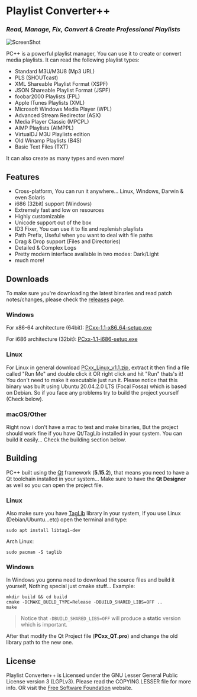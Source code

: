 # Playlist Converter++
### _Read, Manage, Fix, Convert & Create Professional Playlists_

![ScreenShot](https://raw.github.com/xen-e/pcxx/main/screenshots/PCxx_1.0.png)

PC++ is a powerful playlist manager, You can use it to create or convert media playlists.
It can read the following playlist types:
- Standard M3U/M3U8 (Mp3 URL)
- PLS (SHOUTcast)
- XML Shareable Playlist Format (XSPF)
- JSON Shareable Playlist Format (JSPF)
- foobar2000 Playlists (FPL)
- Apple ITunes Playlists (XML)
- Microsoft Windows Media Player (WPL)
- Advanced Stream Redirector (ASX)
- Media Player Classic (MPCPL)
- AIMP Playlists (AIMPPL)
- VirtualDJ M3U Playlists edition
- Old Winamp Playlists (B4S)
- Basic Text Files (TXT)

It can also create as many types and even more!

## Features

- Cross-platform, You can run it anywhere... Linux, Windows, Darwin & even Solaris
- i686 (32bit) support (Windows)
- Extremely fast and low on resources
- Highly customizable
- Unicode support out of the box
- ID3 Fixer, You can use it to fix and replenish playlists
- Path Prefix, Useful when you want to deal with file paths
- Drag & Drop support (Files and Directories)
- Detailed & Complex Logs
- Pretty modern interface available in two modes: Dark/Light
- much more!

## Downloads

To make sure you're downloading the latest binaries and read patch notes/changes, please check the [releases](https://github.com/Xen-E/pcxx/releases) page.

### Windows
For x86-64 architecture (64bit): [PCxx-1.1-x86_64-setup.exe](https://github.com/Xen-E/pcxx/releases/download/1.1/PCxx-1.1-x86_64-setup.exe)

For i686 architecture (32bit): [PCxx-1.1-i686-setup.exe](https://github.com/Xen-E/pcxx/releases/download/1.1/PCxx-1.1-i686-setup.exe)

### Linux
For Linux in general download [PCxx_Linux_v1.1.zip](https://github.com/Xen-E/pcxx/releases/download/1.1/PCxx_Linux_v1.1.zip), extract it then find a file called "Run Me" and double click it OR right click and hit "Run" thats's it! You don't need to make it executable just run it. Please notice that this binary was built using Ubuntu 20.04.2.0 LTS (Focal Fossa) which is based on Debian. So if you face any problems try to build the project yourself (Check below).

### macOS/Other
Right now i don't have a mac to test and make binaries, But the project should work fine if you have Qt/TagLib installed in your system. You can build it easily... Check the building section below.

## Building

PC++ built using the [Qt](https://www.qt.io) framework (**5.15.2**), that means you need to have a Qt toolchain installed in your system... Make sure to have the **Qt Designer** as well so you can open the project file.

### Linux
Also make sure you have [TagLib](https://taglib.org) library in your system, If you use Linux (Debian/Ubuntu...etc) open the terminal and type:
```console
sudo apt install libtag1-dev
```
Arch Linux:
```console
sudo pacman -S taglib
```
### Windows
In Windows you gonna need to download the source files and build it yourself, Nothing special just cmake stuff... Example:
```console
mkdir build && cd build
cmake -DCMAKE_BUILD_TYPE=Release -DBUILD_SHARED_LIBS=OFF ..
make
```
> Notice that `-DBUILD_SHARED_LIBS=OFF` will produce a **static** version which is important.

After that modify the Qt Project file (**PCxx_QT.pro**) and change the old library path to the new one.

## License
Playlist Converter++ is Licensed under the GNU Lesser General Public License version 3 (LGPLv3).
Please read the COPYING.LESSER file for more info. OR visit the [Free Software Foundation](https://www.gnu.org/licenses/lgpl-3.0.en.html) website.

